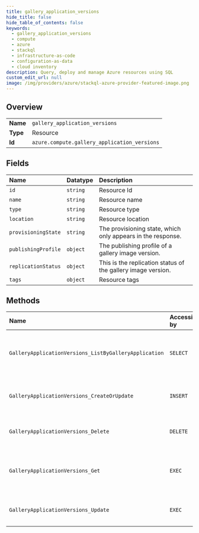 ```yaml
---
title: gallery_application_versions
hide_title: false
hide_table_of_contents: false
keywords:
  - gallery_application_versions
  - compute
  - azure    
  - stackql
  - infrastructure-as-code
  - configuration-as-data
  - cloud inventory
description: Query, deploy and manage Azure resources using SQL
custom_edit_url: null
image: /img/providers/azure/stackql-azure-provider-featured-image.png
---
```

  
    

## Overview
<table><tbody>
<tr><td><b>Name</b></td><td><code>gallery_application_versions</code></td></tr>
<tr><td><b>Type</b></td><td>Resource</td></tr>
<tr><td><b>Id</b></td><td><code>azure.compute.gallery_application_versions</code></td></tr>
</tbody></table>

## Fields
| Name | Datatype | Description |
|:-----|:---------|:------------|
| `id` | `string` | Resource Id |
| `name` | `string` | Resource name |
| `type` | `string` | Resource type |
| `location` | `string` | Resource location |
| `provisioningState` | `string` | The provisioning state, which only appears in the response. |
| `publishingProfile` | `object` | The publishing profile of a gallery image version. |
| `replicationStatus` | `object` | This is the replication status of the gallery image version. |
| `tags` | `object` | Resource tags |
## Methods
| Name | Accessible by | Required Params | Description |
|:-----|:--------------|:----------------|:------------|
| `GalleryApplicationVersions_ListByGalleryApplication` | `SELECT` | `galleryApplicationName, galleryName, resourceGroupName, subscriptionId` | List gallery Application Versions in a gallery Application Definition. |
| `GalleryApplicationVersions_CreateOrUpdate` | `INSERT` | `galleryApplicationName, galleryApplicationVersionName, galleryName, resourceGroupName, subscriptionId` | Create or update a gallery Application Version. |
| `GalleryApplicationVersions_Delete` | `DELETE` | `galleryApplicationName, galleryApplicationVersionName, galleryName, resourceGroupName, subscriptionId` | Delete a gallery Application Version. |
| `GalleryApplicationVersions_Get` | `EXEC` | `galleryApplicationName, galleryApplicationVersionName, galleryName, resourceGroupName, subscriptionId` | Retrieves information about a gallery Application Version. |
| `GalleryApplicationVersions_Update` | `EXEC` | `galleryApplicationName, galleryApplicationVersionName, galleryName, resourceGroupName, subscriptionId` | Update a gallery Application Version. |
